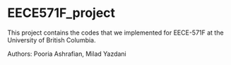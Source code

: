 # EECE571F_project

This project contains the codes that we implemented for EECE-571F at the University of British Columbia.

Authors: Pooria Ashrafian, Milad Yazdani
